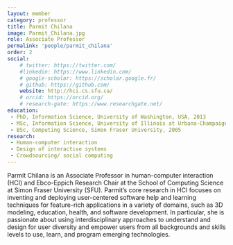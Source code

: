 ```yaml
---
layout: member
category: professor
title: Parmit Chilana
image: Parmit_Chilana.jpg
role: Associate Professor
permalink: 'people/parmit_chilana'
order: 2
social:
    # twitter: https://twitter.com/
    #linkedin: https://www.linkedin.com/
    # google-scholar: https://scholar.google.fr/
    # github: https://github.com/
    website: http://hci.cs.sfu.ca/
    # orcid: https://orcid.org/
    # research-gate: https://www.researchgate.net/
education:
 - PhD, Information Science, University of Washington, USA, 2013
 - MSc, Information Science, University of Illinois at Urbana-Champaign, USA, 2006
 - BSc, Computing Science, Simon Fraser University, 2005
research:
 - Human-computer interaction
 - Design of interactive systems
 - Crowdsourcing/ social computing
---
```


Parmit Chilana is an Associate Professor in human-computer interaction (HCI) and Ebco-Eppich Research Chair at the School of Computing Science at Simon Fraser University (SFU). Parmit’s core research in HCI focuses on inventing and deploying user-centered software help and learning techniques for feature-rich applications in a variety of domains, such as 3D modeling, education, health, and software development. In particular, she is passionate about using interdisciplinary approaches to understand and design for user diversity and empower users from all backgrounds and skills levels to use, learn, and program emerging technologies.
